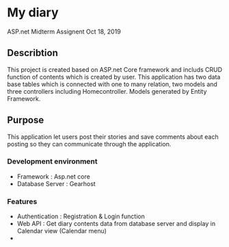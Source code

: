 ﻿# My diary

ASP.net Midterm Assignent
Oct 18, 2019

## Describtion

This project is created based on ASP.net Core framework and includs CRUD function of contents which is created by user.
This application has two data base tables which is connected with one to many relation, two models and three controllers including Homecontroller.
Models generated by Entity Framework. 

## Purpose
This application let users post their stories and save comments about each posting so they can communicate through the application.

### Development environment

 - Framework : Asp.net core
 - Database Server : Gearhost

 ### Features

 - Authentication  : Registration & Login function
 - Web API  : Get diary contents data from database server and display in Calendar view (Calendar menu)
 - 